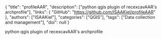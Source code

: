 {
  "title": "profileAAR",
  "description": ["python qgis plugin of recexcavAAR's archprofile"],
  "links": {
    "GitHub": "https://github.com/ISAAKiel/profileAAR"
  },
  "authors": ["ISAAKiel"],
  "categories": ["QGIS"],
  "tags": ["Data collection and management"],
  "doi": null
}

<!-- Generated by csv2md.R – do not edit by hand -->

python qgis plugin of recexcavAAR's archprofile